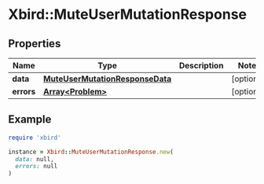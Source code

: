 # Xbird::MuteUserMutationResponse

## Properties

| Name | Type | Description | Notes |
| ---- | ---- | ----------- | ----- |
| **data** | [**MuteUserMutationResponseData**](MuteUserMutationResponseData.md) |  | [optional] |
| **errors** | [**Array&lt;Problem&gt;**](Problem.md) |  | [optional] |

## Example

```ruby
require 'xbird'

instance = Xbird::MuteUserMutationResponse.new(
  data: null,
  errors: null
)
```

